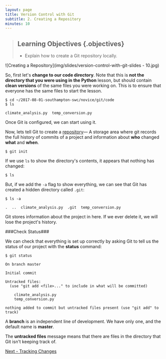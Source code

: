 ```yaml
---
layout: page
title: Version Control with Git
subtitle: 2. Creating a Repository
minutes: 10
---
```

> ## Learning Objectives {.objectives}
> 
> *   Explain how to create a Git repository locally.

![Creating a Repository](img/slides/version-control-with-git-slides - 10.jpg)

So, first let's **change to our code directory**.  Note that this is **not the directory that you were using in the Python** lesson, but should contain **clean versions** of the same files you were working on.  This is to ensure that everyone has the same files to start the lesson.

~~~ {.bash}
$ cd ~/2017-08-01-southampton-swc/novice/git/code
$ ls
~~~

~~~ {.output}
climate_analysis.py  temp_conversion.py
~~~~

Once Git is configured,
we can start using it.

Now, lets tell Git to create a [repository](reference.html#repository)&mdash; A storage area where git records the full history of commits of a project and information about **who** changed **what** and **when**.

~~~ {.bash}
$ git init
~~~

If we use `ls` to show the directory's contents,
it appears that nothing has changed:

~~~ {.bash}
$ ls
~~~



But, if we add the `-a` flag to show everything,
we can see that Git has created a hidden directory called `.git`:

~~~ {.bash}
$ ls -a
~~~
~~~ {.output}
.  ..  climate_analysis.py  .git  temp_conversion.py
~~~

Git stores information about the project in here.
If we ever delete it,
we will lose the project's history.

###Check Status###

We can check that everything is set up correctly
by asking Git to tell us the status of our project with the **status** command:

~~~ {.bash}
$ git status
~~~
~~~ {.output}
On branch master

Initial commit

Untracked files:
  (use "git add <file>..." to include in what will be committed)

	climate_analysis.py
	temp_conversion.py

nothing added to commit but untracked files present (use "git add" to track)
~~~

A **branch** is an independent line of development.  We have only one, and the default name is **master**.

The **untracked files** message means that there are files in the directory
that Git isn't keeping track of.

[Next - Tracking Changes](03-changes.html)
